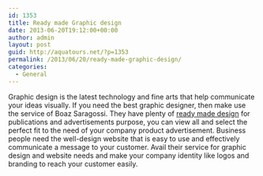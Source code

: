 ```yaml
---
id: 1353
title: Ready made Graphic design
date: 2013-06-20T19:12:00+00:00
author: admin
layout: post
guid: http://aquatours.net/?p=1353
permalink: /2013/06/20/ready-made-graphic-design/
categories:
  - General
---
```

Graphic design is the latest technology and fine arts that help communicate your ideas visually. If you need the best graphic designer, then make use the service of Boaz Saragossi. They have plenty of [ready made design](http://b-work.co.nr/) for publications and advertisements purpose, you can view all and select the perfect fit to the need of your company product advertisement. Business people need the well-design website that is easy to use and effectively communicate a message to your customer. Avail their service for graphic design and website needs and make your company identity like logos and branding to reach your customer easily.
